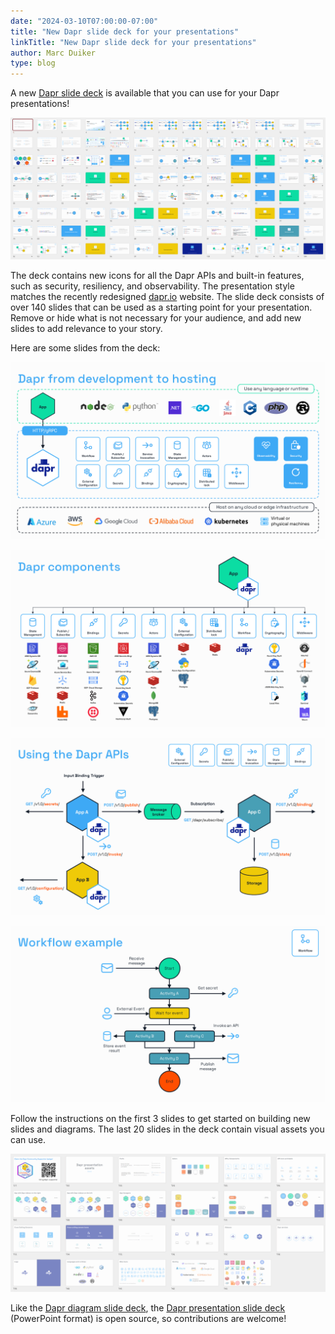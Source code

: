 ```yaml
---
date: "2024-03-10T07:00:00-07:00"
title: "New Dapr slide deck for your presentations"
linkTitle: "New Dapr slide deck for your presentations"
author: Marc Duiker
type: blog
---
```


A new [Dapr slide deck](https://docs.dapr.io/contributing/presentations/) is available that you can use for your Dapr presentations!

![Slide deck overview](slide-overview.png)

The deck contains new icons for all the Dapr APIs and built-in features, such as security, resiliency, and observability. The presentation style matches the recently redesigned [dapr.io](http://dapr.io) website.
The slide deck consists of over 140 slides that can be used as a starting point for your presentation. Remove or hide what is not necessary for your audience, and add new slides to add relevance to your story.

Here are some slides from the deck:

![From Development to Hosting](slide17.png "From Development to Hosting")

![Components](slide18.png "Components")

![Using the Dapr APIs](slide20.png "Using the Dapr APIs")

![Workflow example](slide52.png "Workflow example")

Follow the instructions on the first 3 slides to get started on building new slides and diagrams. The last 20 slides in the deck contain visual assets you can use.

![Visual assets](asset-slides.png "Visual assets")

Like the [Dapr diagram slide deck](https://docs.dapr.io/contributing/docs-contrib/contributing-docs/#diagrams-and-images), the [Dapr presentation slide deck](https://docs.dapr.io/contributing/presentations/) (PowerPoint format) is open source, so contributions are welcome!
